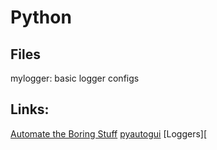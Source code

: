 # Python

## Files
mylogger: basic logger configs

## Links:
[Automate the Boring Stuff][1]
[pyautogui][2]
[Loggers][

[1]: https://automatetheboringstuff.com
[2]: http://pyautogui.readthedocs.io
[3]: https://docs.python.org/3/library/logging.html
